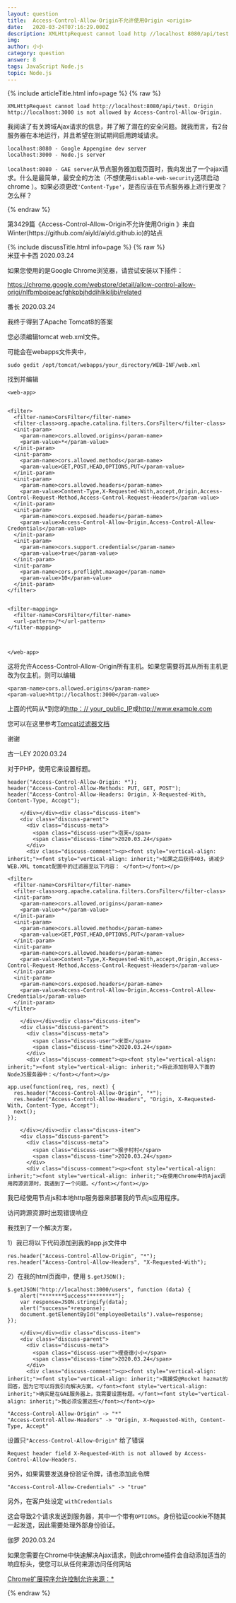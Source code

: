 ```yaml
---
layout: question
title:  Access-Control-Allow-Origin不允许使用Origin <origin>
date:   2020-03-24T07:16:29.000Z
description: XMLHttpRequest cannot load http //localhost 8080/api/test. Origin http //loca...
img: 
author: 小小
category: question
answer: 8
tags: JavaScript Node.js
topic: Node.js
---
```

<div class="article-root">
  <div class="article">
    {% include articleTitle.html info=page %}
    {% raw %}
    <div class="article-content"><pre><code>XMLHttpRequest cannot load http://localhost:8080/api/test. Origin http://localhost:3000 is not allowed by Access-Control-Allow-Origin. 
</code></pre>

<p><font style="vertical-align: inherit;"><font style="vertical-align: inherit;">我阅读了有关跨域Ajax请求的信息，并了解了潜在的安全问题。</font><font style="vertical-align: inherit;">就我而言，有2台服务器在本地运行，并且希望在测试期间启用跨域请求。</font></font></p>

<pre><code>localhost:8080 - Google Appengine dev server<font></font>
localhost:3000 - Node.js server<font></font>
</code></pre>

<p><font style="vertical-align: inherit;"></font><code>localhost:8080 - GAE server</code><font style="vertical-align: inherit;"><font style="vertical-align: inherit;">从节点服务器加载页面时，我</font><font style="vertical-align: inherit;">向发出了一个ajax请求</font><font style="vertical-align: inherit;">。</font><font style="vertical-align: inherit;">什么是最简单，最安全的方法（不想使用</font></font><code>disable-web-security</code><font style="vertical-align: inherit;"><font style="vertical-align: inherit;">选项</font><font style="vertical-align: inherit;">启动chrome </font><font style="vertical-align: inherit;">）。</font><font style="vertical-align: inherit;">如果必须更改</font></font><code>'Content-Type'</code><font style="vertical-align: inherit;"><font style="vertical-align: inherit;">，是否应该在节点服务器上</font><font style="vertical-align: inherit;">进行更改</font><font style="vertical-align: inherit;">？</font><font style="vertical-align: inherit;">怎么样？</font></font></p></div>
    {% endraw %}
  </div>
  <p class="winter_mark">第3429篇《Access-Control-Allow-Origin不允许使用Origin <origin>》来自Winter(https://github.com/aiyld/aiyld.github.io)的站点</p>
  <div class="discuss-wrapper">
    {% include discussTitle.html info=page %}
    {% raw %}
    <div class="discuss-item">
        <div class="discuss-parent">
          <div class="discuss-meta">
            <span class="discuss-user">米亚卡卡西</span>
            <span class="discuss-time">2020.03.24</span>
          </div>
          <div class="discuss-comment"><p><font style="vertical-align: inherit;"><font style="vertical-align: inherit;">如果您使用的是Google Chrome浏览器，请尝试安装以下插件：</font></font></p>

<p><a href="https://chrome.google.com/webstore/detail/allow-control-allow-origi/nlfbmbojpeacfghkpbjhddihlkkiljbi/related" rel="nofollow noreferrer"><font style="vertical-align: inherit;"><font style="vertical-align: inherit;">https://chrome.google.com/webstore/detail/allow-control-allow-origi/nlfbmbojpeacfghkpbjhddihlkkiljbi/related</font></font></a></p></div>
        </div></div><div class="discuss-item">
        <div class="discuss-parent">
          <div class="discuss-meta">
            <span class="discuss-user">番长</span>
            <span class="discuss-time">2020.03.24</span>
          </div>
          <div class="discuss-comment"><p><font style="vertical-align: inherit;"><font style="vertical-align: inherit;">我终于得到了Apache Tomcat8的答案</font></font></p>

<p><font style="vertical-align: inherit;"><font style="vertical-align: inherit;">您必须编辑tomcat web.xml文件。</font></font></p>

<p><font style="vertical-align: inherit;"><font style="vertical-align: inherit;">可能会在webapps文件夹中， </font></font></p>

<pre><code>sudo gedit /opt/tomcat/webapps/your_directory/WEB-INF/web.xml
</code></pre>

<p><font style="vertical-align: inherit;"><font style="vertical-align: inherit;">找到并编辑</font></font></p>

<pre><code>&lt;web-app&gt;<font></font>
<font></font>
<font></font>
&lt;filter&gt;<font></font>
  &lt;filter-name&gt;CorsFilter&lt;/filter-name&gt;<font></font>
  &lt;filter-class&gt;org.apache.catalina.filters.CorsFilter&lt;/filter-class&gt;<font></font>
  &lt;init-param&gt;<font></font>
    &lt;param-name&gt;cors.allowed.origins&lt;/param-name&gt;<font></font>
    &lt;param-value&gt;*&lt;/param-value&gt;<font></font>
  &lt;/init-param&gt;<font></font>
  &lt;init-param&gt;<font></font>
    &lt;param-name&gt;cors.allowed.methods&lt;/param-name&gt;<font></font>
    &lt;param-value&gt;GET,POST,HEAD,OPTIONS,PUT&lt;/param-value&gt;<font></font>
  &lt;/init-param&gt;<font></font>
  &lt;init-param&gt;<font></font>
    &lt;param-name&gt;cors.allowed.headers&lt;/param-name&gt;<font></font>
    &lt;param-value&gt;Content-Type,X-Requested-With,accept,Origin,Access-Control-Request-Method,Access-Control-Request-Headers&lt;/param-value&gt;<font></font>
  &lt;/init-param&gt;<font></font>
  &lt;init-param&gt;<font></font>
    &lt;param-name&gt;cors.exposed.headers&lt;/param-name&gt;<font></font>
    &lt;param-value&gt;Access-Control-Allow-Origin,Access-Control-Allow-Credentials&lt;/param-value&gt;<font></font>
  &lt;/init-param&gt;<font></font>
  &lt;init-param&gt;<font></font>
    &lt;param-name&gt;cors.support.credentials&lt;/param-name&gt;<font></font>
    &lt;param-value&gt;true&lt;/param-value&gt;<font></font>
  &lt;/init-param&gt;<font></font>
  &lt;init-param&gt;<font></font>
    &lt;param-name&gt;cors.preflight.maxage&lt;/param-name&gt;<font></font>
    &lt;param-value&gt;10&lt;/param-value&gt;<font></font>
  &lt;/init-param&gt;<font></font>
&lt;/filter&gt;<font></font>
<font></font>
<font></font>
&lt;filter-mapping&gt;<font></font>
  &lt;filter-name&gt;CorsFilter&lt;/filter-name&gt;<font></font>
  &lt;url-pattern&gt;/*&lt;/url-pattern&gt;<font></font>
&lt;/filter-mapping&gt;<font></font>
<font></font>
<font></font>
<font></font>
&lt;/web-app&gt;<font></font>
</code></pre>

<p><font style="vertical-align: inherit;"><font style="vertical-align: inherit;">这将允许Access-Control-Allow-Origin所有主机。</font><font style="vertical-align: inherit;">如果您需要将其从所有主机更改为仅主机，则可以编辑</font></font></p>

<pre><code>&lt;param-name&gt;cors.allowed.origins&lt;/param-name&gt;<font></font>
&lt;param-value&gt;http://localhost:3000&lt;/param-value&gt;<font></font>
</code></pre>

<p><font style="vertical-align: inherit;"><font style="vertical-align: inherit;">上面的代码从*到您的</font></font><a href="http://your_public_IP" rel="nofollow noreferrer"><font style="vertical-align: inherit;"><font style="vertical-align: inherit;">http：// your_public_IP</font></font></a><font style="vertical-align: inherit;"><font style="vertical-align: inherit;">或</font></font><a href="http://www.example.com" rel="nofollow noreferrer"><font style="vertical-align: inherit;"><font style="vertical-align: inherit;">http://www.example.com</font></font></a></p>

<p><font style="vertical-align: inherit;"><font style="vertical-align: inherit;">您可以在这里参考</font></font><a href="https://tomcat.apache.org/tomcat-8.0-doc/config/filter.html#CORS_Filter/Filter_Class_Name" rel="nofollow noreferrer"><font style="vertical-align: inherit;"><font style="vertical-align: inherit;">Tomcat过滤器文档</font></font></a></p>

<p><font style="vertical-align: inherit;"><font style="vertical-align: inherit;">谢谢</font></font></p></div>
        </div></div><div class="discuss-item">
        <div class="discuss-parent">
          <div class="discuss-meta">
            <span class="discuss-user">古一LEY</span>
            <span class="discuss-time">2020.03.24</span>
          </div>
          <div class="discuss-comment"><p><font style="vertical-align: inherit;"><font style="vertical-align: inherit;">对于PHP，使用它来设置标题。</font></font></p>

<pre><code>header("Access-Control-Allow-Origin: *");<font></font>
header("Access-Control-Allow-Methods: PUT, GET, POST");<font></font>
header("Access-Control-Allow-Headers: Origin, X-Requested-With, Content-Type, Accept");<font></font>
</code></pre></div>
        </div></div><div class="discuss-item">
        <div class="discuss-parent">
          <div class="discuss-meta">
            <span class="discuss-user">泡芙</span>
            <span class="discuss-time">2020.03.24</span>
          </div>
          <div class="discuss-comment"><p><font style="vertical-align: inherit;"><font style="vertical-align: inherit;">如果之后获得403，请减少WEB.XML tomcat配置中的过滤器至以下内容： </font></font></p>

<pre><code>&lt;filter&gt;<font></font>
  &lt;filter-name&gt;CorsFilter&lt;/filter-name&gt;<font></font>
  &lt;filter-class&gt;org.apache.catalina.filters.CorsFilter&lt;/filter-class&gt;<font></font>
  &lt;init-param&gt;<font></font>
    &lt;param-name&gt;cors.allowed.origins&lt;/param-name&gt;<font></font>
    &lt;param-value&gt;*&lt;/param-value&gt;<font></font>
  &lt;/init-param&gt;<font></font>
  &lt;init-param&gt;<font></font>
    &lt;param-name&gt;cors.allowed.methods&lt;/param-name&gt;<font></font>
    &lt;param-value&gt;GET,POST,HEAD,OPTIONS,PUT&lt;/param-value&gt;<font></font>
  &lt;/init-param&gt;<font></font>
  &lt;init-param&gt;<font></font>
    &lt;param-name&gt;cors.allowed.headers&lt;/param-name&gt;<font></font>
    &lt;param-value&gt;Content-Type,X-Requested-With,accept,Origin,Access-Control-Request-Method,Access-Control-Request-Headers&lt;/param-value&gt;<font></font>
  &lt;/init-param&gt;<font></font>
  &lt;init-param&gt;<font></font>
    &lt;param-name&gt;cors.exposed.headers&lt;/param-name&gt;<font></font>
    &lt;param-value&gt;Access-Control-Allow-Origin,Access-Control-Allow-Credentials&lt;/param-value&gt;<font></font>
  &lt;/init-param&gt;<font></font>
&lt;/filter&gt;<font></font>
</code></pre></div>
        </div></div><div class="discuss-item">
        <div class="discuss-parent">
          <div class="discuss-meta">
            <span class="discuss-user">米亚</span>
            <span class="discuss-time">2020.03.24</span>
          </div>
          <div class="discuss-comment"><p><font style="vertical-align: inherit;"><font style="vertical-align: inherit;">将此添加到导入下面的NodeJS服务器中：</font></font></p>

<pre><code>app.use(function(req, res, next) {<font></font>
  res.header("Access-Control-Allow-Origin", "*");<font></font>
  res.header("Access-Control-Allow-Headers", "Origin, X-Requested-With, Content-Type, Accept");<font></font>
  next();<font></font>
});<font></font>
</code></pre></div>
        </div></div><div class="discuss-item">
        <div class="discuss-parent">
          <div class="discuss-meta">
            <span class="discuss-user">猴子村村</span>
            <span class="discuss-time">2020.03.24</span>
          </div>
          <div class="discuss-comment"><p><font style="vertical-align: inherit;"><font style="vertical-align: inherit;">在使用Chrome中的Ajax调用跨源资源时，我遇到了一个问题。</font></font></p>

<p><font style="vertical-align: inherit;"><font style="vertical-align: inherit;">我已经使用节点js和本地http服务器来部署我的节点js应用程序。</font></font></p>

<p><font style="vertical-align: inherit;"><font style="vertical-align: inherit;">访问跨源资源时出现错误响应</font></font></p>

<p><font style="vertical-align: inherit;"><font style="vertical-align: inherit;">我找到了一个解决方案，</font></font></p>

<p><font style="vertical-align: inherit;"><font style="vertical-align: inherit;">1）我已将以下代码添加到我的app.js文件中</font></font></p>

<pre><code>res.header("Access-Control-Allow-Origin", "*");<font></font>
res.header("Access-Control-Allow-Headers", "X-Requested-With");<font></font>
</code></pre>

<p><font style="vertical-align: inherit;"><font style="vertical-align: inherit;">2）在我的html页面中，使用 </font></font><code>$.getJSON();</code></p>

<pre><code>$.getJSON("http://localhost:3000/users", function (data) {<font></font>
    alert("*******Success*********");<font></font>
    var response=JSON.stringify(data);<font></font>
    alert("success="+response);<font></font>
    document.getElementById("employeeDetails").value=response;<font></font>
});<font></font>
</code></pre></div>
        </div></div><div class="discuss-item">
        <div class="discuss-parent">
          <div class="discuss-meta">
            <span class="discuss-user">理查德小小</span>
            <span class="discuss-time">2020.03.24</span>
          </div>
          <div class="discuss-comment"><p><font style="vertical-align: inherit;"><font style="vertical-align: inherit;">我接受@Rocket hazmat的回答，因为它可以将我引向解决方案。</font><font style="vertical-align: inherit;">确实是在GAE服务器上，我需要设置标题。</font><font style="vertical-align: inherit;">我必须设置这些</font></font></p>

<pre><code>"Access-Control-Allow-Origin" -&gt; "*"<font></font>
"Access-Control-Allow-Headers" -&gt; "Origin, X-Requested-With, Content-Type, Accept"<font></font>
</code></pre>

<p><font style="vertical-align: inherit;"><font style="vertical-align: inherit;">设置只</font></font><code>"Access-Control-Allow-Origin"</code><font style="vertical-align: inherit;"><font style="vertical-align: inherit;">  给了错误</font></font></p>

<pre><code>Request header field X-Requested-With is not allowed by Access-Control-Allow-Headers.
</code></pre>

<p><font style="vertical-align: inherit;"><font style="vertical-align: inherit;">另外，如果需要发送身份验证令牌，请也添加此令牌</font></font></p>

<pre><code>"Access-Control-Allow-Credentials" -&gt; "true"
</code></pre>

<p><font style="vertical-align: inherit;"><font style="vertical-align: inherit;">另外，在客户处设定 </font></font><code>withCredentials</code></p>

<p><font style="vertical-align: inherit;"><font style="vertical-align: inherit;">这会导致2个请求发送到服务器，其中一个带有</font></font><code>OPTIONS</code><font style="vertical-align: inherit;"><font style="vertical-align: inherit;">。</font><font style="vertical-align: inherit;">身份验证cookie不随其一起发送，因此需要处理外部身份验证。</font></font></p></div>
        </div></div><div class="discuss-item">
        <div class="discuss-parent">
          <div class="discuss-meta">
            <span class="discuss-user">伽罗</span>
            <span class="discuss-time">2020.03.24</span>
          </div>
          <div class="discuss-comment"><p><font style="vertical-align: inherit;"><font style="vertical-align: inherit;">如果您需要在Chrome中快速解决Ajax请求，则此chrome插件会自动添加适当的响应标头，使您可以从任何来源访问任何网站</font></font></p>

<p><a href="https://chrome.google.com/webstore/detail/allow-cors-access-control/lhobafahddgcelffkeicbaginigeejlf?hl=en" rel="nofollow noreferrer"><font style="vertical-align: inherit;"><font style="vertical-align: inherit;">Chrome扩展程序允许控制允许来源：*</font></font></a></p></div>
        </div></div>
    {% endraw %}
  </div>
<div>
